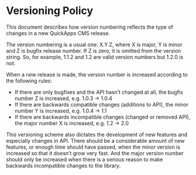 Versioning Policy
=================

This document describes how version numbering reflects the type of changes in a new QuickApps CMS release.

The version numbering is a usual one: X.Y.Z, where X is major, Y is minor and Z is bugfix release number.
If Z is zero, it is omitted from the version string. So, for example, 1.1.2 and 1.2 are valid version numbers but 1.2.0 is not.

When a new release is made, the version number is increased according to the following rules:

* If there are only bugfixes and the API hasn’t changed at all, the bugfix number Z is increased, e.g. 1.0.3 → 1.0.4
* If there are backwards compatible changes (additions to API), the minor number Y is increased, e.g. 1.0.4 → 1.1
* If there are backwards incompatible changes (changed or removed API), the major number X is increased, e.g. 1.2 → 2.0

This versioning scheme also dictates the development of new features and especially changes in API. There should be a considerable amount
of new features, or enough time should have passed, when the minor version is increased so that it doesn’t grow very fast. And the major
version number should only be increased when there is a serious reason to make backwards incompatible changes to the library.
